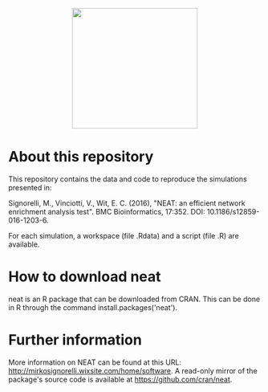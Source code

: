 <p align="center">
<img src="https://github.com/m-signo/neat/blob/master/neat_logo.png" width="250" height="240" />
</p>

# About this repository
This repository contains the data and code to reproduce the simulations presented in: 

Signorelli, M., Vinciotti, V., Wit, E. C. (2016), "NEAT: an efficient network enrichment analysis test". BMC Bioinformatics, 17:352. DOI: 10.1186/s12859-016-1203-6.

For each simulation, a workspace (file .Rdata) and a script (file .R) are available.

# How to download neat
neat is an R package that can be downloaded from CRAN. This can be done in R through the command install.packages('neat').

# Further information
More information on NEAT can be found at this URL: http://mirkosignorelli.wixsite.com/home/software.
A read-only mirror of the package's source code is available at https://github.com/cran/neat.
